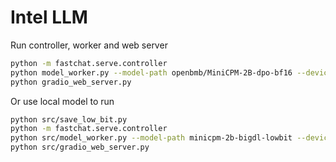 # Intel LLM

Run controller, worker and web server

```bash
python -m fastchat.serve.controller
python model_worker.py --model-path openbmb/MiniCPM-2B-dpo-bf16 --device cpu
python gradio_web_server.py
```

Or use local model to run

```bash
python src/save_low_bit.py
python -m fastchat.serve.controller
python src/model_worker.py --model-path minicpm-2b-bigdl-lowbit --device cpu
python src/gradio_web_server.py
```


